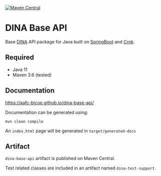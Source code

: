 [![Maven Central](https://img.shields.io/maven-central/v/io.github.aafc-bicoe/dina-base-api.svg?label=Maven%20Central)](https://search.maven.org/search?q=g:%22io.github.aafc-bicoe%22%20AND%20a:%22dina-base-api%22)
# DINA Base API

Base [DINA](https://www.dina-project.net) API package for Java built on [SpringBoot](https://spring.io/projects/spring-boot) and [Crnk](https://github.com/crnk-project/crnk-framework).

## Required

* Java 11
* Maven 3.6 (tested)

## Documentation

https://aafc-bicoe.github.io/dina-base-api/

Documentation can be generated using:

`mvn clean compile`

An `index.html` page will be generated in `target/generated-docs`

## Artifact
`dina-base-api` artifact is published on Maven Central.

Test related classes are included in an artifact named `dina-test-support`.
